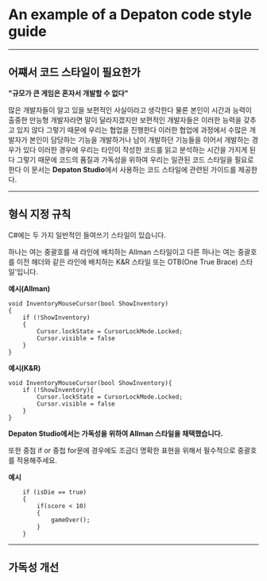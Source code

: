 # An example of a Depaton code style guide
***
## 어쨰서 코드 스타일이 필요한가

**"규모가 큰 게임은 혼자서 개발할 수 없다"**

많은 개발자들이 알고 있을 보편적인 사실이라고 생각한다
물론 본인이 시간과 능력이 출중한 만능형 개발자라면 말이 달라지겠지만
보편적인 개발자들은 이러한 능력을 갖추고 있지 않다 그렇기 때문에 우리는 협업을 진행한다 
이러한 협업에 과정에서 수많은 개발자가 본인이 담당하는 기능을 개발하거나 남이 개발하던 기능들을 이어서 개발하는 경우가 있다
이러한 경우에 우리는 타인이 작성한 코드를 읽고 분석하는 시간을 가지게 된다 그렇기 때문에
코드의 품질과 가독성을 위하여 우리는 일관된 코드 스타일을 필요로한다 이 문서는 **Depaton Studio**에서 사용하는 코드 스타일에 관련된 가이드를 제공한다.
***
## 형식 지정 규칙
C#에는 두 가지 일반적인 들여쓰기 스타일이 있습니다.

하나는 여는 중괄호를 새 라인에 배치하는 Allman 스타일이고 다른 하나는 여는 중괄호를 이전 헤더와 같은 라인에 배치하는 K&R 스타일 또는 OTB(One True Brace) 스타일'입니다.

**예시(Allman)**
```
void InventoryMouseCursor(bool ShowInventory)
{
    if (!ShowInventory)
    {
        Cursor.lockState = CursorLockMode.Locked;
        Cursor.visible = false
    }
}
```
**예시(K&R)**
```
void InventoryMouseCursor(bool ShowInventory){
    if (!ShowInventory){
        Cursor.lockState = CursorLockMode.Locked;
        Cursor.visible = false
    }
}
```
**Depaton Studio에서는 가독성을 위하여 Allman 스타일을 채택했습니다.**


또한 중첨 if or 중첩 for문에 경우에도 조금더 명확한 표현을 위해서 필수적으로 중괄호를 적용해주세요.


**예시**
```
    if (isDie == true)
    {
        if(score < 10)
        {
            gameOver();
        }
    }
```
***
## 가독성 개선


